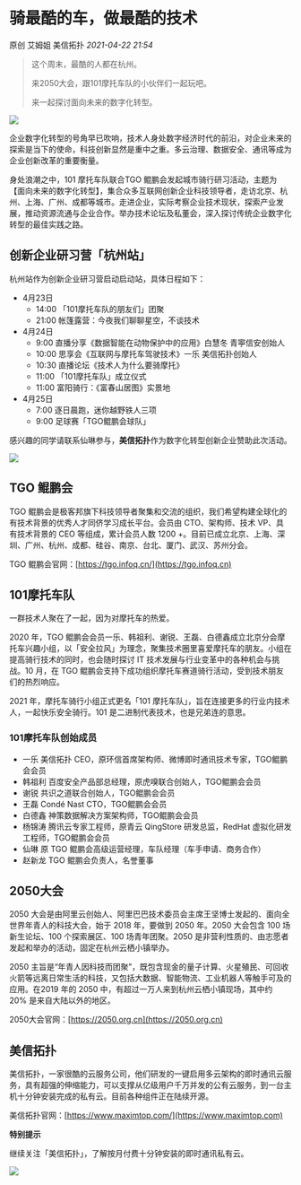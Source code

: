 # 骑最酷的车，做最酷的技术

原创 艾姆姐 美信拓扑 _2021-04-22 21:54_

> 这个周末，最酷的人都在杭州。
>
> 来2050大会，跟101摩托车队的小伙伴们一起玩吧。
>
> 来一起探讨面向未来的数字化转型。

![](../../.gitbook/assets/articles/autogen-e0b856024955be527f4451b91a9daab6b92610037695845e20749d8a8e31e4a2.webp)

企业数字化转型的号角早已吹响，技术人身处数字经济时代的前沿，对企业未来的探索是当下的使命，科技创新显然是重中之重。多云治理、数据安全、通讯等成为企业创新改革的重要衡量。

身处浪潮之中，101 摩托车队联合TGO 鲲鹏会发起城市骑行研习活动，主题为【面向未来的数字化转型】，集合众多互联网创新企业科技领导者，走访北京、杭州、上海、广州、成都等城市。走进企业，实际考察企业技术现状，探索产业发展，推动资源流通与企业合作。举办技术论坛及私董会，深入探讨传统企业数字化转型的最佳实践之路。

## 创新企业研习营「杭州站」

杭州站作为创新企业研习营启动启动站，具体日程如下：

* 4月23日
  * 14:00 「101摩托车队的朋友们」团聚
  * 21:00 帐篷露营：今夜我们聊聊星空，不谈技术
* 4月24日
  * 9:00 直播分享《数据智能在动物保护中的应用》白慧冬 青寕信安创始人
  * 10:00 思享会《互联网与摩托车驾驶技术》一乐 美信拓扑创始人
  * 10:30 直播论坛《技术人为什么要骑摩托》
  * 11:00 「101摩托车队」成立仪式
  * 11:00 富阳骑行：《富春山居图》实景地
* 4月25日
  * 7:00 逐日晨跑，迷你越野铁人三项
  * 9:00 足球赛「TGO鲲鹏会球队」

感兴趣的同学请联系仙琳参与，**美信拓扑**作为数字化转型创新企业赞助此次活动。

![](../../.gitbook/assets/articles/autogen-3dc27588c4e55a8f7e93a0ca794b2723247a6d973ece1b07513ca27a19547892.webp)

## TGO 鲲鹏会

TGO 鲲鹏会是极客邦旗下科技领导者聚集和交流的组织，我们希望构建全球化的有技术背景的优秀人才同侪学习成长平台。会员由 CTO、架构师、技术 VP、具有技术背景的 CEO 等组成，累计会员人数 1200 +。目前已成立北京、上海、深圳、广州、杭州、成都、硅谷、南京、台北、厦门、武汉、苏州分会。

TGO 鲲鹏会官网：[https://tgo.infoq.cn/](https://tgo.infoq.cn)

## 101摩托车队

一群技术人聚在了一起，因为对摩托车的热爱。

2020 年，TGO 鲲鹏会会员一乐、韩祖利、谢锐、王磊、白德鑫成立北京分会摩托车兴趣小组，以「安全拉风」为理念，聚集技术圈里喜爱摩托车的朋友。小组在提高骑行技术的同时，也会随时探讨 IT 技术发展与行业变革中的各种机会与挑战。10 月，在 TGO 鲲鹏会支持下成功组织摩托车赛道骑行活动，受到技术朋友们的热烈响应。

2021 年，摩托车骑行小组正式更名「101 摩托车队」，旨在连接更多的行业内技术人，一起快乐安全骑行。101 是二进制代表技术，也是兄弟连的意思。

### **101摩托车队创始成员**

* 一乐 美信拓扑 CEO，原环信首席架构师、微博即时通讯技术专家，TGO鲲鹏会会员
* 韩祖利 百度安全产品部总经理，原虎嗅联合创始人，TGO鲲鹏会会员
* 谢锐 共识之道联合创始人，TGO鲲鹏会会员
* 王磊 Condé Nast CTO，TGO鲲鹏会会员
* 白德鑫 神策数据解决方案架构师，TGO鲲鹏会会员
* 杨锦涛 腾讯云专家工程师，原青云 QingStore 研发总监，RedHat 虚拟化研发工程师，TGO鲲鹏会会员
* 仙琳 原 TGO 鲲鹏会高级运营经理，车队经理（车手申请、商务合作）
* 赵新龙 TGO 鲲鹏会负责人，名誉董事

## 2050大会

2050 大会是由阿里云创始人、阿里巴巴技术委员会主席王坚博士发起的、面向全世界年青人的科技大会，始于 2018 年，要做到 2050 年。2050 大会包含 100 场新生论坛、100 个探索展区、100 场青年团聚。2050 是非营利性质的、由志愿者发起和举办的活动，固定在杭州云栖小镇举办。

2050 主旨是“年青人因科技而团聚”，既包含现金的量子计算、火星殖民、可回收火箭等远离日常生活的科技，又包括大数据、智能物流、工业机器人等触手可及的应用。在2019 年的 2050 中，有超过一万人来到杭州云栖小镇现场，其中约 20% 是来自大陆以外的地区。

2050大会官网：[https://2050.org.cn](https://2050.org.cn)

## 美信拓扑

美信拓扑，一家很酷的云服务公司，他们研发的一键启用多云架构的即时通讯云服务，具有超强的伸缩能力，可以支撑从亿级用户千万并发的公有云服务，到一台主机十分钟安装完成的私有云。目前各种组件正在陆续开源。

美信拓扑官网：[https://www.maximtop.com/](https://www.maximtop.com)

**特别提示**

继续关注「美信拓扑」，了解按月付费十分钟安装的即时通讯私有云。

![](../../.gitbook/assets/articles/autogen-9c1da9e4a9e37fe718184c6ceeb84a3401afabccc3269ff9a5bd7ef8b087462e.webp)
